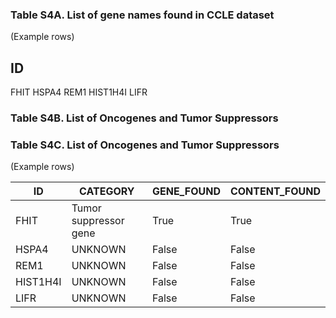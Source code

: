 ### Table S4A. List of gene names found in CCLE dataset

(Example rows)

ID
----
FHIT
HSPA4
REM1
HIST1H4I
LIFR

### Table S4B. List of Oncogenes and Tumor Suppressors

### Table S4C. List of Oncogenes and Tumor Suppressors

(Example rows)

ID | CATEGORY | GENE_FOUND | CONTENT_FOUND
---- | ---- | ---- | ----
FHIT | Tumor suppressor gene | True | True
HSPA4 | UNKNOWN | False | False
REM1 | UNKNOWN | False | False
HIST1H4I | UNKNOWN | False | False
LIFR | UNKNOWN | False | False


